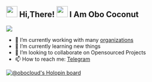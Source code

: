 <h2> <img src="https://user-images.githubusercontent.com/65858180/137293079-2440dbff-e887-4b1d-802c-49d49dcfd664.gif" width="30" /> Hi,There! <img src="https://user-images.githubusercontent.com/65858180/137293369-94c631b6-8a17-4256-927a-070da186734c.gif" width="30" /> I Am Obo Coconut</h2>

<img src="https://user-images.githubusercontent.com/65858180/137301567-37e84890-e360-4f86-9dcc-127ff7f4f85b.gif" >


- 🔭 I’m currently working with many [organizations](https://github.com/kelapa148)
- 🌱 I’m currently learning new things
- 👯 I’m looking to collaborate on Opensourced Projects
- 📫 How to reach me: [Telegram](https://t.me/obocloud)


[![@obocloud's Holopin board](https://holopin.io/api/user/board?user=obocloud)](https://holopin.io/@obocloud)

